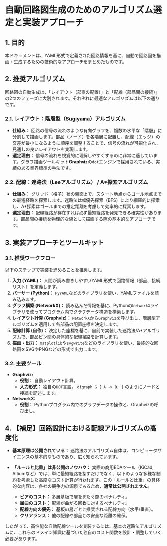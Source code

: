 # 自動回路図生成のためのアルゴリズム選定と実装アプローチ

## 1. 目的

本ドキュメントは、YAML形式で定義された回路情報を基に、自動で回路図を描画・生成するための技術的なアプローチをまとめたものです。

## 2. 推奨アルゴリズム

回路図の自動生成は、「レイアウト（部品の配置）」と「配線（部品間の接続）」の2つのフェーズに大別されます。それぞれに最適なアルゴリズムは以下の通りです。

### 2.1. レイアウト：階層型（Sugiyama）アルゴリズム

- **仕組み：** 回路の信号の流れのような有向グラフを、複数の水平な「階層」に分割して描画します。部品（ノード）を各階層に配置し、配線（エッジ）の交差が最小になるように順序を調整することで、信号の流れが可視化され、見通しの良いレイアウトを実現します。
- **選定理由：** 信号の流れを視覚的に理解しやすくするのに非常に適しています。グラフ描画ツールキット**Graphviz**の`dot`エンジンで採用されている、実績のある業界標準の手法です。

### 2.2. 配線：迷路法（Leeアルゴリズム） / A*探索アルゴリズム

- **仕組み：** グリッド（格子）状の盤面上で、スタート地点からゴール地点までの最短経路を探索します。迷路法は幅優先探索（BFS）により網羅的に探索し、A*探索はゴールまでの推定距離を考慮して効率的に探索します。
- **選定理由：** 配線経路が存在すれば必ず最短経路を発見できる確実性があります。部品間の接続を物理的な線として描画する際の基本的なアプローチです。

## 3. 実装アプローチとツールキット

### 3.1. 推奨ワークフロー

以下のステップで実装を進めることを推奨します。

1.  **入力 (YAML)：** 人間が読み書きしやすいYAML形式で回路情報（部品、接続リスト）を定義します。
2.  **パーサー (Python)：** `PyYAML`などのライブラリを使い、YAMLファイルを読み込みます。
3.  **グラフ構築 (NetworkX)：** 読み込んだ情報を基に、Pythonの`NetworkX`ライブラリを使ってプログラム内でグラフデータ構造を構築します。
4.  **レイアウト計算 (Graphviz)：** `NetworkX`から`Graphviz`を呼び出し、階層型アルゴリズムを適用して各部品の配置座標を決定します。
5.  **配線計算 (自作)：** 決定した座標を基に、自前で実装した迷路法/A*アルゴリズムで、部品ピン間の具体的な配線経路を計算します。
6.  **描画・出力：** `matplotlib`や`svgwrite`などのライブラリを使い、最終的な回路図をSVGやPNGなどの形式で出力します。

### 3.2. 主要ツール

- **Graphviz:**
    - **役割：** 自動レイアウト計算。
    - **入力形式：** 独自の`DOT`言語。 `digraph G { A -> B; }` のようにノードと接続を記述します。
- **NetworkX:**
    - **役割：** Pythonプログラム内でのグラフデータの操作と、Graphvizの呼び出し。

## 4. 【補足】回路設計における配線アルゴリズムの高度化

- **基本原理は公開されている：** 迷路法のアルゴリズム自体は、コンピュータサイエンスの基本的なものであり、広く知られています。

- **「ルールと比重」は非公開のノウハウ：** 実際の商用EDAツール（KiCad, Altiumなど）では、単に最短経路を探すだけでなく、以下のような多様な制約を考慮した高度なコスト計算が行われます。この「ルールと比重」の具体的な内容は、各社の競争力の源泉であるため、**通常は公開されません。**
    - **ビアのコスト：** 多層基板で層をまたぐ際のペナルティ。
    - **屈曲のコスト：** 配線が曲がる回数に対するペナルティ。
    - **配線方向の優先：** 基板の層ごとに推奨される配線方向（水平/垂直）。
    - **クリアランス：** 他の配線や部品との安全な距離の確保。

したがって、高性能な自動配線ツールを実装するには、基本の迷路法アルゴリズムに、これらのドメイン知識に基づいた独自のコスト関数を設計・調整していく必要があります。
